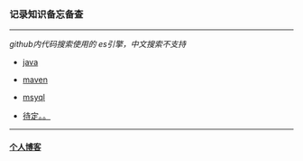 ### 记录知识备忘备查
---

*_github内代码搜索使用的 es引擎，中文搜索不支持_*

- [java](java/java.md)

- [maven](maven/maven.md)

- [msyql](mysql/mysql.md)

- [待定。。](http://www.baidu.com)

---

#### [个人博客](https://luoyedaren.github.io/)
